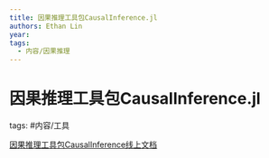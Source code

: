 ```yaml
---
title: 因果推理工具包CausalInference.jl
authors: Ethan Lin
year:
tags:
  - 内容/因果推理 
---
```


# 因果推理工具包CausalInference.jl




tags: #内容/工具 

[因果推理工具包CausalInference线上文档](https://mschauer.github.io/CausalInference.jl/latest/#CausalInference.jl-1)